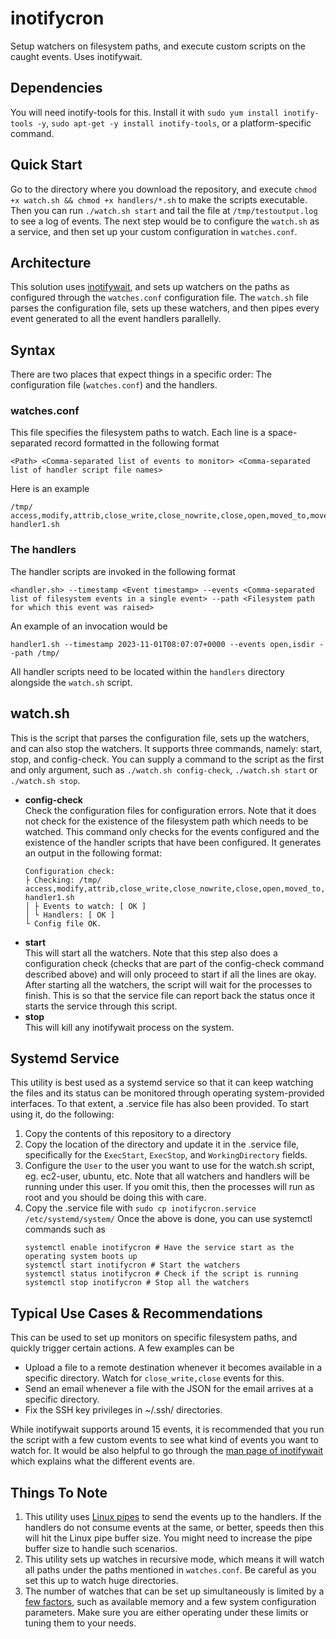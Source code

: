 # inotifycron
Setup watchers on filesystem paths, and execute custom scripts on the caught events. Uses inotifywait.

## Dependencies
You will need inotify-tools for this. Install it with `sudo yum install inotify-tools -y`, `sudo apt-get -y install inotify-tools`, or a platform-specific command.

## Quick Start
Go to the directory where you download the repository, and execute `chmod +x watch.sh && chmod +x handlers/*.sh` to make the scripts executable. Then you can run `./watch.sh start` and tail the file at `/tmp/testoutput.log` to see a log of events. The next step would be to configure the `watch.sh` as a service, and then set up your custom configuration in `watches.conf`.


## Architecture
This solution uses [inotifywait](https://man7.org/linux/man-pages/man1/inotifywait.1.html), and sets up watchers on the paths as configured through the `watches.conf` configuration file. The `watch.sh` file parses the configuration file, sets up these watchers, and then pipes every event generated to all the event handlers parallelly.


## Syntax
There are two places that expect things in a specific order: The configuration file (`watches.conf`) and the handlers.

### watches.conf
This file specifies the filesystem paths to watch. Each line is a space-separated record formatted in the following format

    <Path> <Comma-separated list of events to monitor> <Comma-separated list of handler script file names>

Here is an example

    /tmp/ access,modify,attrib,close_write,close_nowrite,close,open,moved_to,moved_from,move,move_self,create,delete,delete_self,unmount handler1.sh

### The handlers
The handler scripts are invoked in the following format

    <handler.sh> --timestamp <Event timestamp> --events <Comma-separated list of filesystem events in a single event> --path <Filesystem path for which this event was raised>

An example of an invocation would be

    handler1.sh --timestamp 2023-11-01T08:07:07+0000 --events open,isdir --path /tmp/

All handler scripts need to be located within the `handlers` directory alongside the `watch.sh` script.


## watch.sh
This is the script that parses the configuration file, sets up the watchers, and can also stop the watchers. It supports three commands, namely: start, stop, and config-check.
You can supply a command to the script as the first and only argument, such as `./watch.sh config-check`, `./watch.sh start` or `./watch.sh stop`.
- **config-check**  
Check the configuration files for configuration errors. Note that it does not check for the existence of the filesystem path which needs to be watched. This command only checks for the events configured and the existence of the handler scripts that have been configured. It generates an output in the following format:
    ```
    Configuration check:
    ├ Checking: /tmp/ access,modify,attrib,close_write,close_nowrite,close,open,moved_to,moved_from,move,move_self,create,delete,delete_self,unmount handler1.sh
    │ ├ Events to watch: [ OK ]
    │ └ Handlers: [ OK ]
    └ Config file OK.
    ```
- **start**  
This will start all the watchers. Note that this step also does a configuration check (checks that are part of the config-check command described above) and will only proceed to start if all the lines are okay. After starting all the watchers, the script will wait for the processes to finish. This is so that the service file can report back the status once it starts the service through this script.
- **stop**  
This will kill any inotifywait process on the system.


## Systemd Service
This utility is best used as a systemd service so that it can keep watching the files and its status can be monitored through operating system-provided interfaces. To that extent, a .service file has also been provided. To start using it, do the following:
1. Copy the contents of this repository to a directory
2. Copy the location of the directory and update it in the .service file, specifically for the `ExecStart`, `ExecStop`, and `WorkingDirectory` fields.
3. Configure the `User` to the user you want to use for the watch.sh script, eg. ec2-user, ubuntu, etc. Note that all watchers and handlers will be running under this user. If you omit this, then the processes will run as root and you should be doing this with care.
4. Copy the .service file with `sudo cp inotifycron.service /etc/systemd/system/`
Once the above is done, you can use systemctl commands such as
    ```
    systemctl enable inotifycron # Have the service start as the operating system boots up
    systemctl start inotifycron # Start the watchers
    systemctl status inotifycron # Check if the script is running
    systemctl stop inotifycron # Stop all the watchers
    ```


## Typical Use Cases & Recommendations
This can be used to set up monitors on specific filesystem paths, and quickly trigger certain actions. A few examples can be
- Upload a file to a remote destination whenever it becomes available in a specific directory. Watch for `close_write,close` events for this.
- Send an email whenever a file with the JSON for the email arrives at a specific directory.
- Fix the SSH key privileges in ~/.ssh/ directories.

While inotifywait supports around 15 events, it is recommended that you run the script with a few custom events to see what kind of events you want to watch for. It would be also helpful to go through the [man page of inotifywait](https://man7.org/linux/man-pages/man1/inotifywait.1.html) which explains what the different events are.


## Things To Note
1. This utility uses [Linux pipes](https://man7.org/linux/man-pages/man7/pipe.7.html) to send the events up to the handlers. If the handlers do not consume events at the same, or better, speeds then this will hit the Linux pipe buffer size. You might need to increase the pipe buffer size to handle such scenarios.
2. This utility sets up watches in recursive mode, which means it will watch all paths under the paths mentioned in `watches.conf`. Be careful as you set this up to watch huge directories.
3. The number of watches that can be set up simultaneously is limited by a [few factors](https://www.baeldung.com/linux/inotify-upper-limit-reached), such as available memory and a few system configuration parameters. Make sure you are either operating under these limits or tuning them to your needs.
